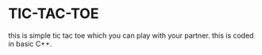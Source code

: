 # TIC-TAC-TOE
this is simple tic tac toe which you can play with your partner. this is coded in basic C++.
